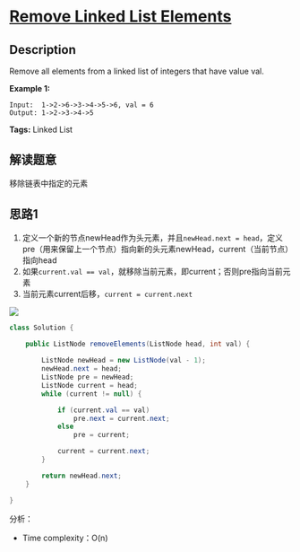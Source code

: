# [Remove Linked List Elements][title]

## Description

Remove all elements from a linked list of integers that have value val.

**Example 1:**

```
Input:  1->2->6->3->4->5->6, val = 6
Output: 1->2->3->4->5
```

**Tags:** Linked List


## 解读题意
移除链表中指定的元素

## 思路1 
1. 定义一个新的节点newHead作为头元素，并且`newHead.next = head`，定义pre（用来保留上一个节点）指向新的头元素newHead，current（当前节点）指向head
2. 如果`current.val == val`，就移除当前元素，即current；否则pre指向当前元素
3. 当前元素current后移，`current = current.next`

![](https://i.imgur.com/S09w9iN.png)

```java
class Solution { 
  
    public ListNode removeElements(ListNode head, int val) {

        ListNode newHead = new ListNode(val - 1);
        newHead.next = head;
        ListNode pre = newHead;
        ListNode current = head;
        while (current != null) {

            if (current.val == val)
                pre.next = current.next;
            else
                pre = current;

            current = current.next;
        }

        return newHead.next;
    }

}
```
分析：
- Time complexity：O(n)

[title]: https://leetcode.com/problems/remove-linked-list-elements/description/